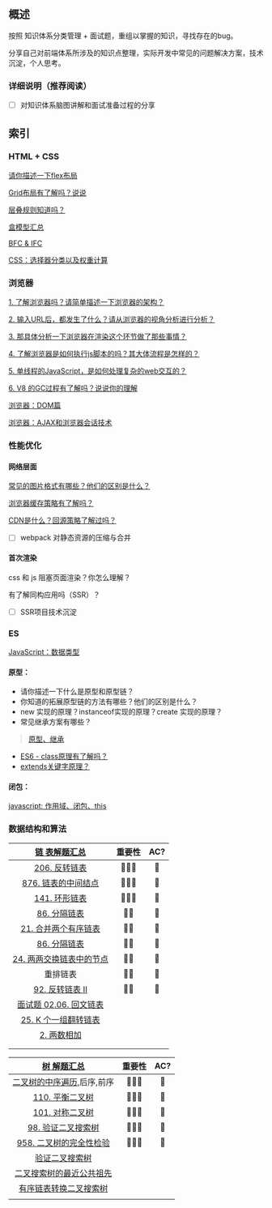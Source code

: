 ## 概述

按照 知识体系分类管理 + 面试题，重组以掌握的知识，寻找存在的bug。



分享自己对前端体系所涉及的知识点整理，实际开发中常见的问题解决方案，技术沉淀，个人思考。

### 详细说明（推荐阅读）

* [ ] 对知识体系脑图讲解和面试准备过程的分享

## 索引

### HTML + CSS

[请你描述一下flex布局](https://github.com/sup-fiveyear/Notes/issues/19)

[Grid布局有了解吗？说说](https://github.com/sup-fiveyear/Notes/issues/22)

[层叠规则知道吗？](https://github.com/sup-fiveyear/Notes/issues/23)

[盒模型汇总](https://github.com/sup-fiveyear/Notes/issues/4)

[BFC & IFC](https://github.com/sup-fiveyear/Notes/issues/5)

[CSS：选择器分类以及权重计算](https://github.com/sup-fiveyear/Notes/issues/14)

### 浏览器

[1. 了解浏览器吗？请简单描述一下浏览器的架构？](https://github.com/sup-fiveyear/Notes/issues/15)

[2. 输入URL后，都发生了什么？请从浏览器的视角分析进行分析？ ](https://github.com/sup-fiveyear/Notes/issues/16)

[3. 那具体分析一下浏览器在渲染这个环节做了那些事情？](https://github.com/sup-fiveyear/Notes/issues/17)

[4. 了解浏览器是如何执行js脚本的吗？其大体流程是怎样的？](https://github.com/sup-fiveyear/Notes/issues/13)

[5. 单线程的JavaScript，是如何处理复杂的web交互的？](https://github.com/sup-fiveyear/Notes/issues/12)

[6. V8 的GC过程有了解吗？说说你的理解 ](https://github.com/sup-fiveyear/Notes/issues/9)

[浏览器：DOM篇](https://github.com/sup-fiveyear/Notes/issues/8)

[浏览器：AJAX和浏览器会话技术](https://github.com/sup-fiveyear/Notes/issues/11)

### 性能优化

#### 网络层面

[常见的图片格式有哪些？他们的区别是什么？](https://github.com/sup-fiveyear/Notes/issues/24)

[浏览器缓存策略有了解吗？](https://github.com/sup-fiveyear/Notes/issues/25)

[CDN是什么？回源策略了解过吗？](https://github.com/sup-fiveyear/Notes/issues/28)

* [ ] webpack 对静态资源的压缩与合并

#### 首次渲染

css 和 js 阻塞页面渲染？你怎么理解？

有了解同构应用吗（SSR）？

* [ ] SSR项目技术沉淀


### ES

[JavaScript：数据类型](https://github.com/sup-fiveyear/Notes/issues/2)

#### 原型：

- 请你描述一下什么是原型和原型链？
- 你知道的拓展原型链的方法有哪些？他们的区别是什么？
- new 实现的原理？instanceof实现的原理？create 实现的原理？
- 常见继承方案有哪些？

> [原型、继承](https://github.com/sup-fiveyear/Notes/issues/3)

- [ES6 - class原理有了解吗？](https://github.com/sup-fiveyear/Notes/issues/18)
- [extends关键字原理？](https://github.com/sup-fiveyear/Notes/issues/20)

#### 闭包：

[javascript: 作用域、闭包、this](https://github.com/sup-fiveyear/Notes/issues/6)

### 数据结构和算法

| [链 表解题汇总](https://github.com/sup-fiveyear/interview-code/tree/master/%E7%AE%97%E6%B3%95%2B%E6%95%B0%E6%8D%AE%E7%BB%93%E6%9E%84/%E9%93%BE%E8%A1%A8) | 重要性 | AC?  |
| :----------------------------------------------------------: | :----: | :--: |
| [206. 反转链表](https://leetcode-cn.com/problems/reverse-linked-list/) |  🌝🌝🌝   |  💯   |
| [876. 链表的中间结点](https://leetcode-cn.com/problems/middle-of-the-linked-list/) |  🌝🌝🌝   |  💯   |
| [141. 环形链表](https://leetcode-cn.com/problems/linked-list-cycle/) |  🌝🌝🌝   |  💯   |
| [86. 分隔链表](https://leetcode-cn.com/problems/partition-list/) |   🌝🌝   |  💯   |
| [21. 合并两个有序链表](https://leetcode-cn.com/problems/merge-two-sorted-lists/) |   🌝🌝   |  💯   |
| [86. 分隔链表](https://leetcode-cn.com/problems/partition-list) |   🌝🌝   |  💯   |
| [24. 两两交换链表中的节点](https://leetcode-cn.com/problems/swap-nodes-in-pairs/) |   🌝🌝   |  💯   |
|                           重排链表                           |   🌝🌝   |  💯   |
| [92. 反转链表 II](https://leetcode-cn.com/problems/reverse-linked-list-ii/) |   🌝🌝   |  💯   |
| [面试题 02.06. 回文链表](https://leetcode-cn.com/problems/palindrome-linked-list-lcci/) |        |      |
| [25. K 个一组翻转链表](https://leetcode-cn.com/problems/reverse-nodes-in-k-group/) |        |      |
| [2. 两数相加](https://leetcode-cn.com/problems/add-two-numbers/) |        |      |
|                                                              |        |      |
|                                                              |        |      |

| [树 解题汇总](https://github.com/sup-fiveyear/interview-code/tree/master/%E7%AE%97%E6%B3%95%2B%E6%95%B0%E6%8D%AE%E7%BB%93%E6%9E%84/%E9%93%BE%E8%A1%A8) | 重要性 | AC?  |
| :----------------------------------------------------------: | :----: | :--: |
| [二叉树的中序遍历](https://leetcode-cn.com/problems/binary-tree-inorder-traversal),后序,前序 |  🌝🌝🌝   |  💯   |
| [110. 平衡二叉树](https://leetcode-cn.com/problems/balanced-binary-tree/) |  🌝🌝🌝   |  💯   |
| [101. 对称二叉树](https://leetcode-cn.com/problems/symmetric-tree/) |  🌝🌝🌝   |  💯   |
| [98. 验证二叉搜索树](https://leetcode-cn.com/problems/validate-binary-search-tree/) |  🌝🌝🌝   |  💯   |
| [958. 二叉树的完全性检验](https://leetcode-cn.com/problems/check-completeness-of-a-binary-tree/) |  🌝🌝🌝   |  💯   |
| [验证二叉搜索树](https://leetcode-cn.com/problems/validate-binary-search-tree) |        |      |
| [二叉搜索树的最近公共祖先](https://leetcode-cn.com/problems/lowest-common-ancestor-of-a-binary-search-tree) |        |      |
| [有序链表转换二叉搜索树](https://leetcode-cn.com/problems/convert-sorted-list-to-binary-search-tree) |        |      |
|                                                              |        |      |

#### 
